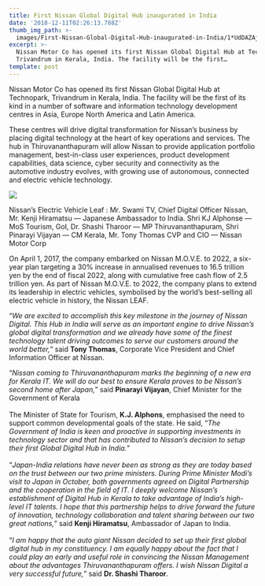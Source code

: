 ```yaml
---
title: First Nissan Global Digital Hub inaugurated in India
date: '2018-12-11T02:26:13.788Z'
thumb_img_path: >-
  images/First-Nissan-Global-Digital-Hub-inaugurated-in-India/1*UdDAZAjUjxMSPeNP2ZuL-g.jpeg
excerpt: >-
  Nissan Motor Co has opened its first Nissan Global Digital Hub at Technopark,
  Trivandrum in Kerala, India. The facility will be the first…
template: post
---
```

Nissan Motor Co has opened its first Nissan Global Digital Hub at Technopark, Trivandrum in Kerala, India. The facility will be the first of its kind in a number of software and information technology development centres in Asia, Europe North America and Latin America.

These centres will drive digital transformation for Nissan’s business by placing digital technology at the heart of key operations and services. The hub in Thiruvananthapuram will allow Nissan to provide application portfolio management, best-in-class user experiences, product development capabilities, data science, cyber security and connectivity as the automotive industry evolves, with growing use of autonomous, connected and electric vehicle technology.

![](/images/First-Nissan-Global-Digital-Hub-inaugurated-in-India/1*UdDAZAjUjxMSPeNP2ZuL-g.jpeg)

<figcaption>Nissan’s Electric Vehicle Leaf&nbsp;: Mr. Swami TV, Chief Digital Officer Nissan, Mr. Kenji Hiramatsu — Japanese Ambassador to India. Shri KJ Alphonse — MoS Tourism, GoI, Dr. Shashi Tharoor — MP Thiruvananthapuram, Shri Pinarayi Vijayan — CM Kerala, Mr. Tony Thomas CVP and CIO — Nissan Motor&nbsp;Corp</figcaption>

On April 1, 2017, the company embarked on Nissan M.O.V.E. to 2022, a six-year plan targeting a 30% increase in annualised revenues to 16.5 trillion yen by the end of fiscal 2022, along with cumulative free cash flow of 2.5 trillion yen. As part of Nissan M.O.V.E. to 2022, the company plans to extend its leadership in electric vehicles, symbolised by the world’s best-selling all electric vehicle in history, the Nissan LEAF.

“*We are excited to accomplish this key milestone in the journey of Nissan Digital. This Hub in India will serve as an important engine to drive Nissan’s global digital transformation and we already have some of the finest technology talent driving outcomes to serve our customers around the world better,*” said **Tony Thomas**, Corporate Vice President and Chief Information Officer at Nissan.

“*Nissan coming to Thiruvananthapuram marks the beginning of a new era for Kerala IT. We will do our best to ensure Kerala proves to be Nissan’s second home after Japan,*” said **Pinarayi Vijayan**, Chief Minister for the Government of Kerala  
   
The Minister of State for Tourism, **K.J. Alphons**, emphasised the need to support common developmental goals of the state. He said, “*The Government of India is keen and proactive in supporting investments in technology sector and that has contributed to Nissan’s decision to setup their first Global Digital Hub in India.*”  
   
“*Japan-India relations have never been as strong as they are today based on the trust between our two prime ministers. During Prime Minister Modi’s visit to Japan in October, both governments agreed on Digital Partnership and the cooperation in the field of IT. I deeply welcome Nissan’s establishment of Digital Hub in Kerala to take advantage of India’s high-level IT talents. I hope that this partnership helps to drive forward the future of innovation, technology collaboration and talent sharing between our two great nations,*” said **Kenji Hiramatsu**, Ambassador of Japan to India.  
   
“*I am happy that the auto giant Nissan decided to set up their first global digital hub in my constituency. I am equally happy about the fact that I could play an early and useful role in convincing the Nissan Management about the advantages Thiruvananthapuram offers. I wish Nissan Digital a very successful future,*” said **Dr. Shashi Tharoor**.
